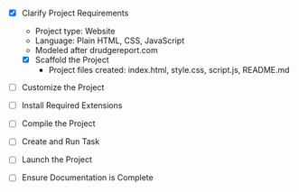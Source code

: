 - [x] Clarify Project Requirements
  - Project type: Website
  - Language: Plain HTML, CSS, JavaScript
  - Modeled after drudgereport.com

  - [x] Scaffold the Project
    - Project files created: index.html, style.css, script.js, README.md
- [ ] Customize the Project
- [ ] Install Required Extensions
- [ ] Compile the Project
- [ ] Create and Run Task
- [ ] Launch the Project
- [ ] Ensure Documentation is Complete
